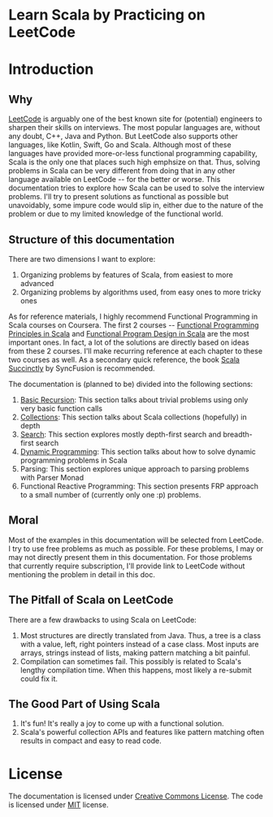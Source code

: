 Learn Scala by Practicing on LeetCode
===

# Introduction
## Why
[LeetCode](http://leetcode.com) is arguably one of the best known site for
(potential) engineers to sharpen their skills on interviews. The most popular
languages are, without any doubt, C++, Java and Python. But LeetCode also
supports other languages, like Kotlin, Swift, Go and Scala. Although most
of these languages have provided more-or-less functional programming
capability, Scala is the only one that places such high emphsize on that.
Thus, solving problems in Scala can be very different from doing that in
any other language available on LeetCode -- for the better or worse. This
documentation tries to explore how Scala can be used to solve the interview
problems. I'll try to present solutions as functional as possible but
unavoidably, some impure code would slip in, either due to the nature of the
problem or due to my limited knowledge of the functional world.

## Structure of this documentation
There are two dimensions I want to explore:

1. Organizing problems by features of Scala, from easiest to more advanced
2. Organizing problems by algorithms used, from easy ones to more tricky ones

As for reference materials, I highly recommend Functional Programming in Scala
courses on Coursera. The first 2 courses -- 
[Functional Programming Principles in Scala](https://www.coursera.org/learn/progfun1)
and [Functional Program Design in Scala](https://www.coursera.org/learn/progfun2)
are the most important ones. In fact, a lot of the solutions are directly
based on ideas from these 2 courses. I'll make recurring reference at each chapter
to these two courses as well. As a secondary quick reference, the book
[Scala Succinctly](https://www.syncfusion.com/ebooks/scala_succinctly) by SyncFusion
is recommended.

The documentation is (planned to be) divided into the following sections:


1. [Basic Recursion](basic-recursion.md): 
    This section talks about trivial problems using only very basic function calls
2. [Collections](collections.md): This section talks about Scala collections (hopefully) in depth
3. [Search](search.md): This section explores mostly depth-first search and breadth-first search
4. [Dynamic Programming](dynamic-programming.md): This section talks about how to solve dynamic
   programming problems in Scala
5. Parsing: This section explores unique approach to parsing problems with Parser Monad
6. Functional Reactive Programming: This section presents FRP approach to a small number of
   (currently only one :p) problems.

## Moral
Most of the examples in this documentation will be selected from LeetCode. I try to use
free problems as much as possible. For these problems, I may or may not directly present
them in this documentation. For those problems that currently require subscription, I'll
provide link to LeetCode without mentioning the problem in detail in this doc.

## The Pitfall of Scala on LeetCode
There are a few drawbacks to using Scala on LeetCode:
1. Most structures are directly translated from Java. Thus, a tree is a class with a value,
   left, right pointers instead of a case class. Most inputs are arrays, strings instead
   of lists, making pattern matching a bit painful.
2. Compilation can sometimes fail. This possibly is related to Scala's lengthy compilation time.
   When this happens, most likely a re-submit could fix it.

## The Good Part of Using Scala
1. It's fun! It's really a joy to come up with a functional solution.
2. Scala's powerful collection APIs and features like pattern matching often results in
   compact and easy to read code.

# License
The documentation is licensed under
[Creative Commons License](https://creativecommons.org/licenses/by/4.0/).
The code is licensed under [MIT](https://opensource.org/licenses/MIT) license.
